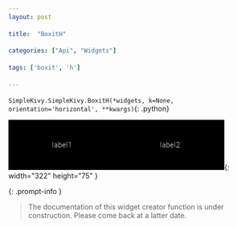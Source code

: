 ```yaml
---
layout: post

title:  "BoxitH"

categories: ["Api", "Widgets"]

tags: ['boxit', 'h']

---
```

`SimpleKivy.SimpleKivy.BoxitH(*widgets, k=None, orientation='horizontal', **kwargs)`{: .python}


![BoxitH.png](assets/img/docs/BoxitH.png){: width="322" height="75" }


{: .prompt-info }

> The documentation of this widget creator function is under construction. Please come back at a latter date.
